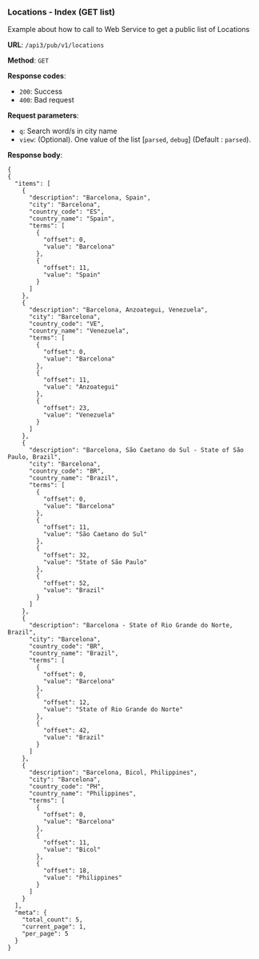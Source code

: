 ### Locations - Index (GET list)

Example about how to call to Web Service to get a public list of 
Locations

**URL**: `/api3/pub/v1/locations`

**Method**: `GET`

**Response codes**: 
* `200`: Success
* `400`: Bad request

**Request parameters**:
* `q`: Search word/s in city name
* `view`: (Optional). One value of the list [`parsed`, `debug`] (Default : `parsed`).
  
**Response body**:

```
{
{
  "items": [
    {
      "description": "Barcelona, Spain",
      "city": "Barcelona",
      "country_code": "ES",
      "country_name": "Spain",
      "terms": [
        {
          "offset": 0,
          "value": "Barcelona"
        },
        {
          "offset": 11,
          "value": "Spain"
        }
      ]
    },
    {
      "description": "Barcelona, Anzoategui, Venezuela",
      "city": "Barcelona",
      "country_code": "VE",
      "country_name": "Venezuela",
      "terms": [
        {
          "offset": 0,
          "value": "Barcelona"
        },
        {
          "offset": 11,
          "value": "Anzoategui"
        },
        {
          "offset": 23,
          "value": "Venezuela"
        }
      ]
    },
    {
      "description": "Barcelona, São Caetano do Sul - State of São Paulo, Brazil",
      "city": "Barcelona",
      "country_code": "BR",
      "country_name": "Brazil",
      "terms": [
        {
          "offset": 0,
          "value": "Barcelona"
        },
        {
          "offset": 11,
          "value": "São Caetano do Sul"
        },
        {
          "offset": 32,
          "value": "State of São Paulo"
        },
        {
          "offset": 52,
          "value": "Brazil"
        }
      ]
    },
    {
      "description": "Barcelona - State of Rio Grande do Norte, Brazil",
      "city": "Barcelona",
      "country_code": "BR",
      "country_name": "Brazil",
      "terms": [
        {
          "offset": 0,
          "value": "Barcelona"
        },
        {
          "offset": 12,
          "value": "State of Rio Grande do Norte"
        },
        {
          "offset": 42,
          "value": "Brazil"
        }
      ]
    },
    {
      "description": "Barcelona, Bicol, Philippines",
      "city": "Barcelona",
      "country_code": "PH",
      "country_name": "Philippines",
      "terms": [
        {
          "offset": 0,
          "value": "Barcelona"
        },
        {
          "offset": 11,
          "value": "Bicol"
        },
        {
          "offset": 18,
          "value": "Philippines"
        }
      ]
    }
  ],
  "meta": {
    "total_count": 5,
    "current_page": 1,
    "per_page": 5
  }
}
```